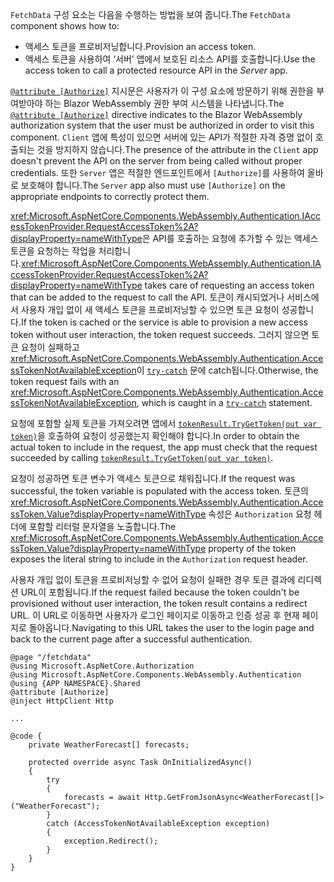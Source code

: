 <span data-ttu-id="f98f3-101">`FetchData` 구성 요소는 다음을 수행하는 방법을 보여 줍니다.</span><span class="sxs-lookup"><span data-stu-id="f98f3-101">The `FetchData` component shows how to:</span></span>

* <span data-ttu-id="f98f3-102">액세스 토큰을 프로비저닝합니다.</span><span class="sxs-lookup"><span data-stu-id="f98f3-102">Provision an access token.</span></span>
* <span data-ttu-id="f98f3-103">액세스 토큰을 사용하여 ‘서버’ 앱에서 보호된 리소스 API를 호출합니다.</span><span class="sxs-lookup"><span data-stu-id="f98f3-103">Use the access token to call a protected resource API in the *Server* app.</span></span>

<span data-ttu-id="f98f3-104">[`@attribute [Authorize]`](xref:mvc/views/razor#attribute) 지시문은 사용자가 이 구성 요소에 방문하기 위해 권한을 부여받아야 하는 Blazor WebAssembly 권한 부여 시스템을 나타냅니다.</span><span class="sxs-lookup"><span data-stu-id="f98f3-104">The [`@attribute [Authorize]`](xref:mvc/views/razor#attribute) directive indicates to the Blazor WebAssembly authorization system that the user must be authorized in order to visit this component.</span></span> <span data-ttu-id="f98f3-105">`Client` 앱에 특성이 있으면 서버에 있는 API가 적절한 자격 증명 없이 호출되는 것을 방지하지 않습니다.</span><span class="sxs-lookup"><span data-stu-id="f98f3-105">The presence of the attribute in the `Client` app doesn't prevent the API on the server from being called without proper credentials.</span></span> <span data-ttu-id="f98f3-106">또한 `Server` 앱은 적절한 엔드포인트에서 `[Authorize]`를 사용하여 올바로 보호해야 합니다.</span><span class="sxs-lookup"><span data-stu-id="f98f3-106">The `Server` app also must use `[Authorize]` on the appropriate endpoints to correctly protect them.</span></span>

<span data-ttu-id="f98f3-107"><xref:Microsoft.AspNetCore.Components.WebAssembly.Authentication.IAccessTokenProvider.RequestAccessToken%2A?displayProperty=nameWithType>은 API를 호출하는 요청에 추가할 수 있는 액세스 토큰을 요청하는 작업을 처리합니다.</span><span class="sxs-lookup"><span data-stu-id="f98f3-107"><xref:Microsoft.AspNetCore.Components.WebAssembly.Authentication.IAccessTokenProvider.RequestAccessToken%2A?displayProperty=nameWithType> takes care of requesting an access token that can be added to the request to call the API.</span></span> <span data-ttu-id="f98f3-108">토큰이 캐시되었거나 서비스에서 사용자 개입 없이 새 액세스 토큰을 프로비저닝할 수 있으면 토큰 요청이 성공합니다.</span><span class="sxs-lookup"><span data-stu-id="f98f3-108">If the token is cached or the service is able to provision a new access token without user interaction, the token request succeeds.</span></span> <span data-ttu-id="f98f3-109">그러지 않으면 토큰 요청이 실패하고 <xref:Microsoft.AspNetCore.Components.WebAssembly.Authentication.AccessTokenNotAvailableException>이 [`try-catch`](/dotnet/csharp/language-reference/keywords/try-catch) 문에 catch됩니다.</span><span class="sxs-lookup"><span data-stu-id="f98f3-109">Otherwise, the token request fails with an <xref:Microsoft.AspNetCore.Components.WebAssembly.Authentication.AccessTokenNotAvailableException>, which is caught in a [`try-catch`](/dotnet/csharp/language-reference/keywords/try-catch) statement.</span></span>

<span data-ttu-id="f98f3-110">요청에 포함할 실제 토큰을 가져오려면 앱에서 [`tokenResult.TryGetToken(out var token)`](xref:Microsoft.AspNetCore.Components.WebAssembly.Authentication.AccessTokenResult.TryGetToken%2A)을 호출하여 요청이 성공했는지 확인해야 합니다.</span><span class="sxs-lookup"><span data-stu-id="f98f3-110">In order to obtain the actual token to include in the request, the app must check that the request succeeded by calling [`tokenResult.TryGetToken(out var token)`](xref:Microsoft.AspNetCore.Components.WebAssembly.Authentication.AccessTokenResult.TryGetToken%2A).</span></span>

<span data-ttu-id="f98f3-111">요청이 성공하면 토큰 변수가 액세스 토큰으로 채워집니다.</span><span class="sxs-lookup"><span data-stu-id="f98f3-111">If the request was successful, the token variable is populated with the access token.</span></span> <span data-ttu-id="f98f3-112">토큰의 <xref:Microsoft.AspNetCore.Components.WebAssembly.Authentication.AccessToken.Value?displayProperty=nameWithType> 속성은 `Authorization` 요청 헤더에 포함할 리터럴 문자열을 노출합니다.</span><span class="sxs-lookup"><span data-stu-id="f98f3-112">The <xref:Microsoft.AspNetCore.Components.WebAssembly.Authentication.AccessToken.Value?displayProperty=nameWithType> property of the token exposes the literal string to include in the `Authorization` request header.</span></span>

<span data-ttu-id="f98f3-113">사용자 개입 없이 토큰을 프로비저닝할 수 없어 요청이 실패한 경우 토큰 결과에 리디렉션 URL이 포함됩니다.</span><span class="sxs-lookup"><span data-stu-id="f98f3-113">If the request failed because the token couldn't be provisioned without user interaction, the token result contains a redirect URL.</span></span> <span data-ttu-id="f98f3-114">이 URL로 이동하면 사용자가 로그인 페이지로 이동하고 인증 성공 후 현재 페이지로 돌아옵니다.</span><span class="sxs-lookup"><span data-stu-id="f98f3-114">Navigating to this URL takes the user to the login page and back to the current page after a successful authentication.</span></span>

```razor
@page "/fetchdata"
@using Microsoft.AspNetCore.Authorization
@using Microsoft.AspNetCore.Components.WebAssembly.Authentication
@using {APP NAMESPACE}.Shared
@attribute [Authorize]
@inject HttpClient Http

...

@code {
    private WeatherForecast[] forecasts;

    protected override async Task OnInitializedAsync()
    {
        try
        {
            forecasts = await Http.GetFromJsonAsync<WeatherForecast[]>("WeatherForecast");
        }
        catch (AccessTokenNotAvailableException exception)
        {
            exception.Redirect();
        }
    }
}
```
